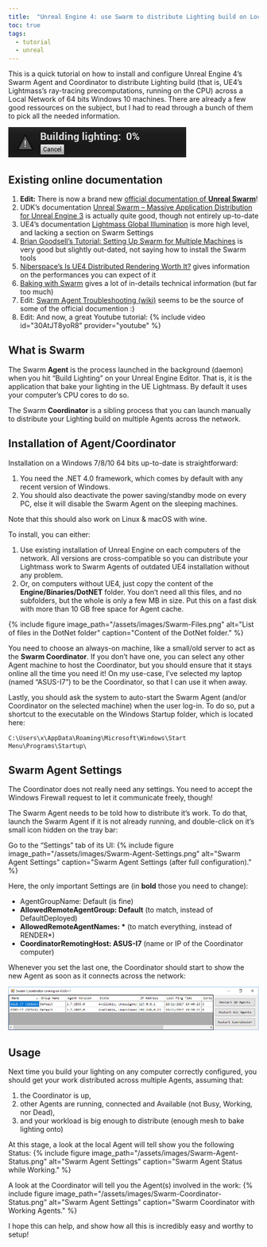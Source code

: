 ```yaml
---
title:  "Unreal Engine 4: use Swarm to distribute Lighting build on Local Network"
toc: true
tags:
  - tutorial
  - unreal
---
```


This is a quick tutorial on how to install and configure Unreal Engine 4’s Swarm Agent and Coordinator to distribute Lighting build (that is, UE4’s Lightmass’s ray-tracing precomputations, running on the CPU) across a Local Network of 64 bits Windows 10 machines. There are already a few good ressources on the subject, but I had to read through a bunch of them to pick all the needed information.

![Building lighting...](/assets/images/Unreal-Engine-Building-Lighting.gif)

## Existing online documentation

1. **Edit:** There is now a brand new [official documentation of  **Unreal Swarm**][swarm-overview]!
2. UDK’s documentation [Unreal Swarm – Massive Application Distribution for Unreal Engine 3][udk-swarm] is actually quite good, though not entirely up-to-date
3. UE4’s documentation [Lightmass Global Illumination][lightmass]
is more high level, and lacking a section on Swarm Settings
4. [Brian Goodsell’s Tutorial: Setting Up Swarm for Multiple Machines][iamsparky] is very good but slightly out-dated, not saying how to install the Swarm tools
5. [Niberspace’s Is UE4 Distributed Rendering Worth It?][niberspace] gives information on the performances you can expect of it
6. [Baking with Swarm][pkisensee] gives a lot of in-details technical information (but far too much)
7. Edit: [Swarm Agent Troubleshooting (wiki)][swarm-troubleshooting] seems to be the source of some of the official documention :)
8. Edit: And now, a great Youtube tutorial: {% include video id="30AtJT8yoR8" provider="youtube" %}

## What is Swarm

The Swarm **Agent** is the process launched in the background (daemon) when you hit “Build Lighting” on your Unreal Engine Editor. That is, it is the application that bake your  lighting in the UE Lightmass. By default it uses your computer’s CPU cores to do so.

The Swarm **Coordinator** is a sibling process that you can launch manually to distribute your Lighting build on multiple Agents across the network.

## Installation of Agent/Coordinator

Installation on a Windows 7/8/10 64 bits up-to-date is straightforward: 

1. You need the .NET 4.0 framework, which comes by default with any recent version of Windows.
2. You should also deactivate the power saving/standby mode on every PC, else it will disable the Swarm Agent on the sleeping machines.

 Note that this should also work on Linux & macOS with wine.

To install, you can either:

1. Use existing installation of Unreal Engine on each computers of the network. All versions are cross-compatible so you can distribute your Lightmass work to Swarm Agents of outdated UE4 installation without any problem.
2. Or, on computers without UE4, just copy the content of the **Engine/Binaries/DotNET** folder. You don’t need all this files, and no subfolders, but the whole is only a few MB in size. Put this on a fast disk with more than 10 GB free space for Agent cache.

{% include figure image_path="/assets/images/Swarm-Files.png" alt="List of files in the DotNet folder" caption="Content of the DotNet folder." %}

You need to choose an always-on machine, like a small/old server to act as the **Swarm Coordinator**. If you don’t have one, you can select any other Agent machine to host the Coordinator, but you should ensure that it stays online all the time you need it! On my use-case, I’ve selected my laptop (named “ASUS-I7”) to be the Coordinator, so that I can use it when away.

Lastly, you should ask the system to auto-start the Swarm Agent (and/or Coordinator on the selected machine) when the user log-in. To do so, put a shortcut to the executable on the Windows Startup folder, which is located here:

    C:\Users\x\AppData\Roaming\Microsoft\Windows\Start Menu\Programs\Startup\

## Swarm Agent Settings

The Coordinator does not really need any settings. You need to accept the Windows Firewall request to let it communicate freely, though!

The Swarm Agent needs to be told how to distribute it’s work. To do that, launch the Swarm Agent if it is not already running, and double-click on it’s small icon hidden on the tray bar:

Go to the “Settings” tab of its UI:
{% include figure image_path="/assets/images/Swarm-Agent-Settings.png" alt="Swarm Agent Settings" caption="Swarm Agent Settings (after full configuration)." %}

Here, the only important Settings are (in **bold** those you need to change):

- AgentGroupName: Default (is fine)
- **AllowedRemoteAgentGroup: Default** (to match, instead of DefaultDeployed)
- **AllowedRemoteAgentNames: \*** (to match everything, instead of RENDER*)
- **CoordinatorRemotingHost: ASUS-I7** (name or IP of the Coordinator computer)

Whenever you set the last one, the Coordinator should start to show the new Agent as soon as it connects across the network:

![Swarm Coordinator Available](/assets/images/Swarm-Coordinator-Available.png)

## Usage

Next time you build your lighting on any computer correctly configured, you should get your work distributed across multiple Agents, assuming that:

1. the Coordinator is up,
2. other Agents are running, connected and Available (not Busy, Working, nor Dead),
3. and your workload is big enough to distribute (enough mesh to bake lighting onto)

At this stage, a look at the local Agent will tell show you the following Status:
{% include figure image_path="/assets/images/Swarm-Agent-Status.png" alt="Swarm Agent Settings" caption="Swarm Agent Status while Working." %}

A look at the Coordinator will tell you the Agent(s) involved in the work:
{% include figure image_path="/assets/images/Swarm-Coordinator-Status.png" alt="Swarm Agent Settings" caption="Swarm Coordinator with Working Agents." %}

I hope this can help, and show how all this is incredibly easy and worthy to setup!

[swarm-overview]: https://docs.unrealengine.com/en-US/RenderingAndGraphics/Lightmass/UnrealSwarmOverview/
[udk-swarm]: https://docs.unrealengine.com/udk/Three/Swarm.html
[lightmass]: https://docs.unrealengine.com/latest/INT/Engine/Rendering/LightingAndShadows/Lightmass/
[iamsparky]: https://iamsparky.wordpress.com/2010/08/24/tutorial-setting-up-swarm-for-multiple-machines/
[niberspace]: http://niberspace.com/blog/benchmark-evaluation-of-ue4-distributed-swarm-lightmass-lightmap/
[pkisensee]: https://pkisensee.wordpress.com/2015/11/06/baking-with-swarm/
[swarm-troubleshooting]: https://nerivec.github.io/old-ue4-wiki/pages/swarm-agent-troubleshooting.html
